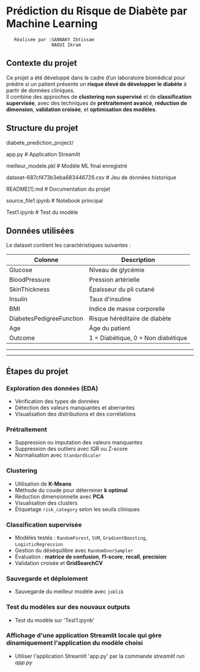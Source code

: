 #  Prédiction du Risque de Diabète par Machine Learning
       Réalisée par :SANNAKY Ibtissam
                     NAOUI Ikram

##  Contexte du projet
Ce projet a été développé dans le cadre d’un laboratoire biomédical pour prédire si un patient présente un **risque élevé de développer le diabète** à partir de données cliniques.  
Il combine des approches de **clustering non supervisé** et de **classification supervisée**, avec des techniques de **prétraitement avancé**, **réduction de dimension**, **validation croisée**, et **optimisation des modèles**.



##  Structure du projet

diabete_prediction_project/

app.py                                  # Application Streamlit

meilleur_modele.pkl                     # Modèle ML final enregistré

dataset-687cf473b3eba683446726.csv      # Jeu de données historique 

README[1].md                            # Documentation du projet 

source_file1.ipynb                      # Notebook principal 

Test1.ipynb                             # Test du modèle 




##  Données utilisées

Le dataset contient les caractéristiques suivantes :

| Colonne                  | Description                                        |
|--------------------------|----------------------------------------------------|
| Glucose                  | Niveau de glycémie                                 |
| BloodPressure            | Pression artérielle                                |
| SkinThickness            | Épaisseur du pli cutané                            |
| Insulin                  | Taux d'insuline                                    |
| BMI                      | Indice de masse corporelle                         |
| DiabetesPedigreeFunction| Risque héréditaire de diabète                       |
| Age                      | Âge du patient                                     |
| Outcome                  | 1 = Diabétique, 0 = Non diabétique                 |
---------------------------------------------------------------------------------

---

##  Étapes du projet

###  Exploration des données (EDA)
- Vérification des types de données
- Détection des valeurs manquantes et aberrantes
- Visualisation des distributions et des corrélations

###  Prétraitement
- Suppression ou imputation des valeurs manquantes
- Suppression des outliers avec IQR ou Z-score
- Normalisation avec `StandardScaler`

###  Clustering
- Utilisation de **K-Means**
- Méthode du coude pour déterminer **k optimal**
- Réduction dimensionnelle avec **PCA**
- Visualisation des clusters
- Étiquetage `risk_category` selon les seuils cliniques

###  Classification supervisée
- Modèles testés : `RandomForest`, `SVM`, `GradientBoosting`, `LogisticRegression`
- Gestion du déséquilibre avec `RandomOverSampler`
- Évaluation : **matrice de confusion**, **f1-score**, **recall**, **precision**
- Validation croisée et **GridSearchCV**

###  Sauvegarde et déploiement
- Sauvegarde du meilleur modèle avec `joblib`

### Test du modèles sur des nouvaux outputs
- Test du modèle sur 'Test1.ipynb'

### Affichage d'une application Streamlit locale qui gère dinamiquement l'application du modèle choisi
- Utiliser l'application Streamlit 'app.py' par la commande *streamlit run app.py*


